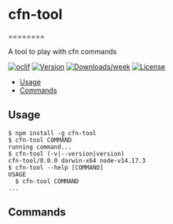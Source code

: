 
# cfn-tool

========

A tool to play with cfn commands

[![oclif](https://img.shields.io/badge/cli-oclif-brightgreen.svg)](https://oclif.io)
[![Version](https://img.shields.io/npm/v/cfn-tool.svg)](https://npmjs.org/package/cfn-tool)
[![Downloads/week](https://img.shields.io/npm/dw/cfn-tool.svg)](https://npmjs.org/package/cfn-tool)
[![License](https://img.shields.io/npm/l/cfn-tool.svg)](https://github.com/matthewcmorgan/cfn-tool/blob/master/package.json)

<!-- toc -->
* [Usage](##usage)
* [Commands](##commands)
<!-- tocstop -->
## Usage
<!-- usage -->
```sh-session
$ npm install -g cfn-tool
$ cfn-tool COMMAND
running command...
$ cfn-tool (-v|--version|version)
cfn-tool/0.0.0 darwin-x64 node-v14.17.3
$ cfn-tool --help [COMMAND]
USAGE
  $ cfn-tool COMMAND
...
```
<!-- usagestop -->
## Commands
<!-- commands -->

<!-- commandsstop -->

